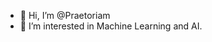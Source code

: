 - 👋 Hi, I’m @Praetoriam
- 👀 I’m interested in Machine Learning and AI.



<!---
Praetoriam/Praetoriam is a ✨ special ✨ repository because its `README.md` (this file) appears on your GitHub profile.
You can click the Preview link to take a look at your changes.
--->
